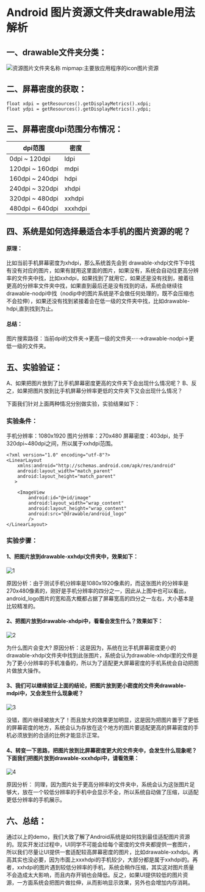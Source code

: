 # Android 图片资源文件夹drawable用法解析
## 一、drawable文件夹分类：
![资源图片文件夹名称](http://vfile.meituan.net/xgfe/a33182c8a98e7e46587b62a5f61d7c4244105.jpg)
 mipmap:主要放应用程序的icon图片资源

## 二、屏幕密度的获取：

```
float xdpi = getResources().getDisplayMetrics().xdpi;
float ydpi = getResources().getDisplayMetrics().ydpi;
```

## 三、屏幕密度dpi范围分布情况：

|     dpi范围        |      密度       |
| --- | --- |
| 0dpi    ~ 120dpi  |     ldpi        |
| 120dpi ~ 160dpi   | mdpi            |
| 160dpi ~ 240dpi   | hdpi            |
| 240dpi ~ 320dpi   | xhdpi           |
| 320dpi ~ 480dpi   | xxhdpi          |
| 480dpi ~ 640dpi   | xxxhdpi         |


		
## 四、系统是如何选择最适合本手机的图片资源的呢？
#### 原理：
比如当前手机屏幕密度为xhdpi，那么系统首先会到 drawable-xhdpi文件下中找有没有对应的图片，如果有就用这里面的图片，如果没有，系统会自动往更高分辨率的文件夹中找，比如xxhdpi，如果找到了就用它，如果还是没有找到，接着往更高的分辨率文件夹中找，如果直到最后还是没有找到的话，系统会继续往 drawable-nodpi中找（nodip中的图片系统是不会做任何处理的，既不会压缩也不会拉伸），如果还没有找到紧接着会在低一级的文件夹中找，比如drawable-hdpi,直到找到为止。
#### 总结：
图片搜索路径：当前dpi的文件夹->更高一级的文件夹-···->drawable-nodpi->更低一级的文件夹。

## 五、实验验证：
A、如果把图片放到了比手机屏幕密度更高的文件夹下会出现什么情况呢？
B、反之，如果把图片放到比手机屏幕分辨率更低的文件夹下又会出现什么情况？

下面我们针对上面两种情况分别做实验，实验结果如下：
### 实验条件：
手机分辨率：1080x1920
图片分辨率：270x480
屏幕密度：403dpi，处于320dpi~480dpi之间，所以属于xxhdpi范围。

```
<?xml version="1.0" encoding="utf-8"?>
<LinearLayout
    xmlns:android="http://schemas.android.com/apk/res/android"
    android:layout_width="match_parent"
    android:layout_height="match_parent"
   >

    <ImageView
        android:id="@+id/image"
        android:layout_width="wrap_content"
        android:layout_height="wrap_content"
        android:src="@drawable/android_logo"
        />
</LinearLayout>
```

### 实验步骤：

#### 1、把图片放到drawable-xxhdpi文件夹中，效果如下：
![1](http://vfile.meituan.net/xgfe/77ab5a85332b977509a77097a0110a1813492.jpg)

原因分析：由于测试手机分辨率是1080x1920像素的，而这张图片的分辨率是270x480像素的，刚好是手机分辨率的四分之一，因此从上图中也可以看出，android_logo图片的宽和高大概都占据了屏幕宽高的四分之一左右，大小基本是比较精准的。

#### 2、把图片放到drawable-xhdpi中，看看会发生什么？效果如下：
![2](http://vfile.meituan.net/xgfe/dc16759d37b26f53c48ba31aa0731e5b15066.jpg)

为什么图片会变大?
原因分析：这是因为，系统在比手机屏幕密度更小的drawable-xhdpi文件夹中找到此张图片，系统会认为drawable-xhdpi里的文件是为了更小分辨率的手机准备的，所以为了适配更大屏幕密度的手机系统会自动把图片做放大操作。
#### 3、我们可以继续验证上面的结论，把图片放到更小密度的文件夹drawable-mdpi中，又会发生什么现象呢？
![3](http://vfile.meituan.net/xgfe/f617703138ee651afa9e3d46c64c3a6520706.jpg)



没错，图片继续被放大了！而且放大的效果更加明显，这是因为把图片置于了更低的屏幕密度的地方，系统会认为存放在这个地方的图片要适配更高的屏幕密度的手机必须放到的合适的比例才能显示正常。

#### 4、转变一下思路，把图片放到比屏幕密度更大的文件夹中，会发生什么现象呢？下面我们把图片放到drawable-xxxhdpi中，请看效果：
![4](http://vfile.meituan.net/xgfe/cf227e85522e0c163ed7ea38834d047c11738.jpg)

原因分析：
同理，因为图片处于更高分辨率的文件夹中，系统会认为这张图片足够大，放在一个较低分辨率的手机中会显示不全，所以系统自动做了压缩，以适配更低分辨率的手机展示。

## 六、总结：
通过以上的demo，我们大致了解了Android系统是如何找到最佳适配图片资源的。现实开发过过程中，UI同学不可能会给每个密度的文件夹都提供一套图片，所以我们尽量让UI提供一套适配较高屏幕密度的图片，比如drawable-xxhdpi。再高其实也没必要，因为市面上xxxhdpi的手机较少，大部分都是属于xxhdpi的。再者，xxhdpi的图片遇到较低分辨率的手机，系统会稍作压缩，其实这对图片质量不会造成太大影响，而且内存开销也会降低。反之，如果UI提供较低的图片资源，一方面系统会把图片做拉伸，从而影响显示效果，另外也会增加内存消耗。

